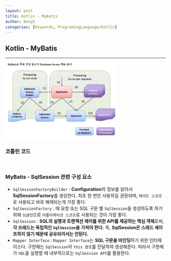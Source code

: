 ```yaml
---
layout: post
title: Kotlin - MyBatis
author: Bong5
categories: [Keywords, ProgramingLanguage/Kotlin]
--- 
```


## Kotlin - MyBatis

---

<img src="/assets/img/kotlin/img3.GIF" width="70%" height="auto" >

<br>

### 코틀린 코드

<script src="https://gist.github.com/BongHoLee/802f468d0777891a5de094ef2e169462.js"></script>

<br>

### MyBatis - SqlSession 관련 구성 요소

- `SqlSessionFactoryBuilder` : **Configuration**의 정보를 읽어서 **SqlSessionFactory**를 생성한다. 최초 한 번만 사용하길 권장되며, `메서드 스코프`로 사용되고 바로 해제되는게 가장 좋다.
- `SqlSessionFactory` : 매 요청 또는 SQL 구문 별 `SqlSession`을 생성하도록 하기 위해 `싱글턴`으로 `어플리케이션 스코프`로 사용되는 것이 가장 좋다.
- `SqlSession` : **SQL의 실행과 트랜잭션 제어를 위한 API를 제공하는 핵심 객체**로써, **각 쓰레드는 독립적인 `SqlSession`을 가져야 한다.** 즉, **SqlSession은 스레드 세이프하지 않기 때문에 공유되어서는 안된다.**
- `Mapper Interface` : `Mapper Interface`는 **SQL 구문을 바인딩**하기 위한 인터페이스다. 구현체는 `SqlSession`이 `this 참조`를 전달하여 생성해준다. 따라서 구현체가 `SQL`을 실행할 때 내부적으로는 `SqlSession API`를 활용한다.